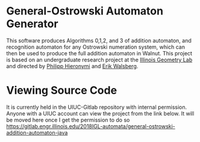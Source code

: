 # General-Ostrowski Automaton Generator
This software produces Algorithms 0,1,2, and 3 of addition automaton, and recognition automaton for any Ostrowski numeration system, which can then be used to produce the full addition automaton in Walnut.
This project is based on an undergraduate research project at the [Illinois Geometry Lab](https://math.illinois.edu/research/igl) and directed by [Philipp Hieronymi](https://faculty.math.illinois.edu/~phierony/) and [Erik Walsberg](https://faculty.math.illinois.edu/~erikw/).
# Viewing Source Code
It is currently held in the UIUC-Gitlab repository with internal permission. Anyone with a UIUC account can view the project from the link below. It will be moved here once I get the permission to do so
https://gitlab.engr.illinois.edu/2018IGL-automata/general-ostrowski-addition-automaton-java
